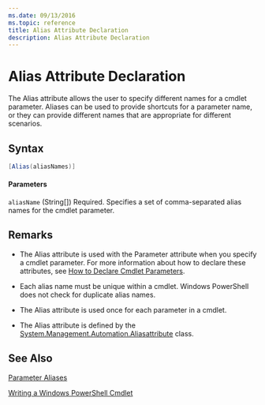 ```yaml
---
ms.date: 09/13/2016
ms.topic: reference
title: Alias Attribute Declaration
description: Alias Attribute Declaration
---
```

# Alias Attribute Declaration

The Alias attribute allows the user to specify different names for a cmdlet parameter. Aliases can be used to provide shortcuts for a parameter name, or they can provide different names that are appropriate for different scenarios.

## Syntax

```csharp
[Alias(aliasNames)]
```

#### Parameters

`aliasName` (String[])
Required. Specifies a set of comma-separated alias names for the cmdlet parameter.

## Remarks

- The Alias attribute is used with the Parameter attribute when you specify a cmdlet parameter. For more information about how to declare these attributes, see [How to Declare Cmdlet Parameters](./how-to-declare-cmdlet-parameters.md).

- Each alias name must be unique within a cmdlet. Windows PowerShell does not check for duplicate alias names.

- The Alias attribute is used once for each parameter in a cmdlet.

- The Alias attribute is defined by the [System.Management.Automation.Aliasattribute](/dotnet/api/System.Management.Automation.AliasAttribute) class.

## See Also

[Parameter Aliases](./parameter-aliases.md)

[Writing a Windows PowerShell Cmdlet](./writing-a-windows-powershell-cmdlet.md)
